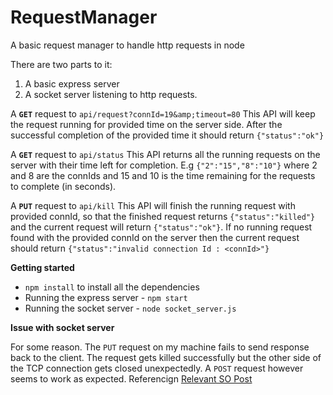 # RequestManager
A basic request manager to handle http requests in node

There are two parts to it:

 1. A basic express server
 2. A socket server listening to http requests.

A **`GET`** request to `api/request?connId=19&amp;timeout=80`
This API will keep the request running for provided time on the server side. 
After the successful completion of the provided time it should return `{"status":"ok"}`

A **`GET`** request to `api/status`
This API returns all the running requests on the server with their time left for completion. 
E.g `{"2":"15","8":"10"}` where 2 and 8 are the connIds and 15 and 10 is the time remaining for the requests to complete (in seconds).

A **`PUT`** request to `api/kill`
This API will finish the running request with provided connId, so that the finished request returns `{"status":"killed"}` and the current request will return `{"status":"ok"}`. If no running request found with the provided connId on the server then the current request should return `{"status":"invalid connection Id : <connId>"}`


**Getting started**

* `npm install` to install all the dependencies
* Running the express server - `npm start`
* Running the socket server - `node socket_server.js`

**Issue with socket server**

For some reason. The `PUT` request on my machine fails to send response back to the client. 
The request gets killed successfully but the other side of the TCP connection gets closed unexpectedly.
A `POST` request however seems to work as expected.
Referencign [Relevant SO Post](http://stackoverflow.com/questions/17245881/node-js-econnreset)

